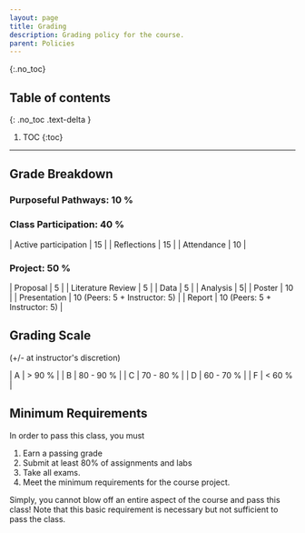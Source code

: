```yaml
---
layout: page
title: Grading
description: Grading policy for the course. 
parent: Policies
---
```


<!-- ## Grading -->
{:.no_toc}

## Table of contents
{: .no_toc .text-delta }

1. TOC
{:toc}

---
## Grade Breakdown

### Purposeful Pathways:					10 %

### Class Participation: 		40 %

| Active participation  | 15 |
| Reflections  | 15 |
| Attendance  | 10 |


### Project: 					50 %

| Proposal  | 5 |
| Literature Review  | 5 |
| Data  | 5 |
| Analysis  | 5|
| Poster  | 10 |
| Presentation  | 10 (Peers: 5 + Instructor: 5) |
| Report  | 10 (Peers: 5 + Instructor: 5) |


## Grading Scale 
(+/- at instructor's discretion)

| A  | > 90 % |
| B  | 80 - 90 % |
| C  | 70 - 80 % |
| D  | 60 - 70 % |
| F  | < 60 % |

## Minimum Requirements

In order to pass this class, you must
1. Earn a passing grade
2. Submit at least 80% of assignments and labs
3. Take all exams.
4. Meet the minimum requirements for the course project. 

Simply, you cannot blow off an entire aspect of the course and pass this class! Note that this basic requirement is necessary but not sufficient to pass the class.
